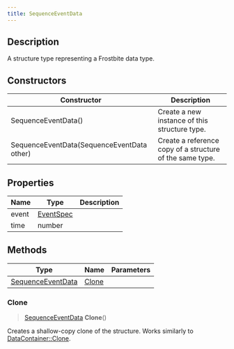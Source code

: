 ```yaml
---
title: SequenceEventData
---
```

## Description

A structure type representing a Frostbite data type.

## Constructors

| Constructor                                | Description                                              |
| ------------------------------------------ | -------------------------------------------------------- |
| SequenceEventData()                        | Create a new instance of this structure type.            |
| SequenceEventData(SequenceEventData other) | Create a reference copy of a structure of the same type. |

## Properties

| Name  | Type                   | Description |
| ----- | ---------------------- | ----------- |
| event | [EventSpec](/vext/ref/fb/eventspec/) |             |
| time  | number                 |             |

## Methods

| Type                                   | Name            | Parameters |
| -------------------------------------- | --------------- | ---------- |
| [SequenceEventData](/vext/ref/fb/sequenceeventdata/) | [Clone](#clone) |            |

### Clone

> [SequenceEventData](/vext/ref/fb/sequenceeventdata/) **Clone**()

Creates a shallow-copy clone of the structure. Works similarly to [DataContainer::Clone](/vext/ref/shared/class/datacontainer#clone).
